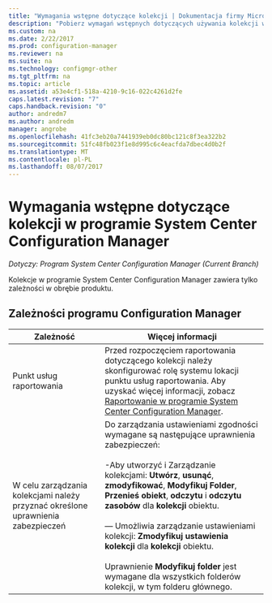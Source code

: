 ```yaml
---
title: "Wymagania wstępne dotyczące kolekcji | Dokumentacja firmy Microsoft"
description: "Pobierz wymagań wstępnych dotyczących używania kolekcji w programie System Center Configuration Manager."
ms.custom: na
ms.date: 2/22/2017
ms.prod: configuration-manager
ms.reviewer: na
ms.suite: na
ms.technology: configmgr-other
ms.tgt_pltfrm: na
ms.topic: article
ms.assetid: a53e4cf1-518a-4210-9c16-022c4261d2fe
caps.latest.revision: "7"
caps.handback.revision: "0"
author: andredm7
ms.author: andredm
manager: angrobe
ms.openlocfilehash: 41fc3eb20a7441939eb0dc80bc121c8f3ea322b2
ms.sourcegitcommit: 51fc48fb023f1e8d995c6c4eacfda7dbec4d0b2f
ms.translationtype: MT
ms.contentlocale: pl-PL
ms.lasthandoff: 08/07/2017
---
```

# <a name="prerequisites-for-collections-in-system-center-configuration-manager"></a>Wymagania wstępne dotyczące kolekcji w programie System Center Configuration Manager

*Dotyczy: Program System Center Configuration Manager (Current Branch)*

Kolekcje w programie System Center Configuration Manager zawiera tylko zależności w obrębie produktu.  

## <a name="configuration-manager-dependencies"></a>Zależności programu Configuration Manager  

|Zależność|Więcej informacji|  
|----------------|----------------------|  
|Punkt usług raportowania|Przed rozpoczęciem raportowania dotyczącego kolekcji należy skonfigurować rolę systemu lokacji punktu usług raportowania. Aby uzyskać więcej informacji, zobacz [Raportowanie w programie System Center Configuration Manager](../../../../core/servers/manage/reporting.md).|  
|W celu zarządzania kolekcjami należy przyznać określone uprawnienia zabezpieczeń|Do zarządzania ustawieniami zgodności wymagane są następujące uprawnienia zabezpieczeń:<br /><br /> -Aby utworzyć i Zarządzanie kolekcjami: **Utwórz**, **usunąć**, **zmodyfikować**, **Modyfikuj Folder**, **Przenieś obiekt**, **odczytu** i **odczytu zasobów** dla **kolekcji** obiektu.<br /><br /> — Umożliwia zarządzanie ustawieniami kolekcji: **Zmodyfikuj ustawienia kolekcji** dla **kolekcji** obiektu.<br /><br /> Uprawnienie **Modyfikuj folder** jest wymagane dla wszystkich folderów kolekcji, w tym folderu głównego.|  
